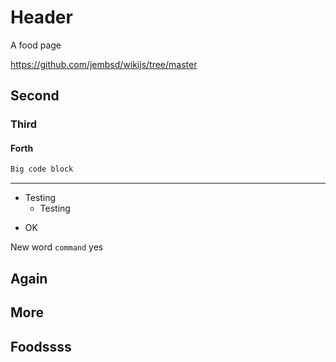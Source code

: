 <!-- TITLE: Food -->
<!-- SUBTITLE: A quick summary of Food -->

# Header

A food page


https://github.com/jembsd/wikijs/tree/master

## Second

### Third


#### Forth

```php
Big code block
```

---

* Testing
	* Testing

- OK

New word `command` yes

## Again

## More

## Foodssss

